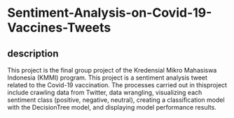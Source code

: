 # Sentiment-Analysis-on-Covid-19-Vaccines-Tweets

## description

This project is  the final group project of the Kredensial Mikro Mahasiswa Indonesia (KMMI) program. This project is a sentiment analysis tweet related to the Covid-19 vaccination. The processes carried out in thisproject include crawling data from Twitter, data wrangling, visualizing each sentiment class (positive, negative, neutral), creating a classification model with the DecisionTree model, and displaying model performance results.
